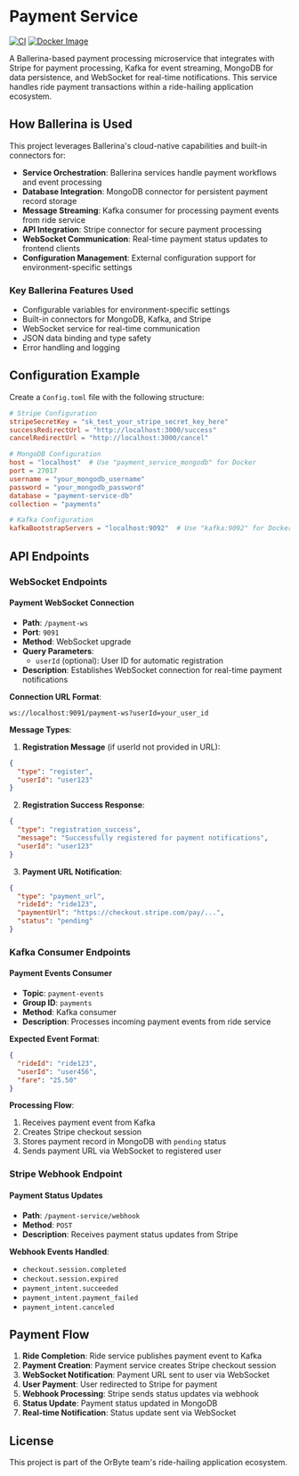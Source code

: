 # Payment Service

[![CI](https://github.com/Team-OrByte/payment-service/actions/workflows/automation.yaml/badge.svg)](https://github.com/Team-OrByte/payment-service/actions/workflows/automation.yaml)
[![Docker Image](https://img.shields.io/badge/docker-thetharz%2Forbyte__payment__service-blue)](https://hub.docker.com/r/thetharz/orbyte_payment_service)

A Ballerina-based payment processing microservice that integrates with Stripe for payment processing, Kafka for event streaming, MongoDB for data persistence, and WebSocket for real-time notifications. This service handles ride payment transactions within a ride-hailing application ecosystem.

## How Ballerina is Used

This project leverages Ballerina's cloud-native capabilities and built-in connectors for:

- **Service Orchestration**: Ballerina services handle payment workflows and event processing
- **Database Integration**: MongoDB connector for persistent payment record storage
- **Message Streaming**: Kafka consumer for processing payment events from ride service
- **API Integration**: Stripe connector for secure payment processing
- **WebSocket Communication**: Real-time payment status updates to frontend clients
- **Configuration Management**: External configuration support for environment-specific settings

### Key Ballerina Features Used

- Configurable variables for environment-specific settings
- Built-in connectors for MongoDB, Kafka, and Stripe
- WebSocket service for real-time communication
- JSON data binding and type safety
- Error handling and logging

## Configuration Example

Create a `Config.toml` file with the following structure:

```toml
# Stripe Configuration
stripeSecretKey = "sk_test_your_stripe_secret_key_here"
successRedirectUrl = "http://localhost:3000/success"
cancelRedirectUrl = "http://localhost:3000/cancel"

# MongoDB Configuration
host = "localhost"  # Use "payment_service_mongodb" for Docker
port = 27017
username = "your_mongodb_username"
password = "your_mongodb_password"
database = "payment-service-db"
collection = "payments"

# Kafka Configuration
kafkaBootstrapServers = "localhost:9092"  # Use "kafka:9092" for Docker
```

## API Endpoints

### WebSocket Endpoints

#### Payment WebSocket Connection

- **Path**: `/payment-ws`
- **Port**: `9091`
- **Method**: WebSocket upgrade
- **Query Parameters**:
  - `userId` (optional): User ID for automatic registration
- **Description**: Establishes WebSocket connection for real-time payment notifications

**Connection URL Format**:

```
ws://localhost:9091/payment-ws?userId=your_user_id
```

**Message Types**:

1. **Registration Message** (if userId not provided in URL):

```json
{
  "type": "register",
  "userId": "user123"
}
```

2. **Registration Success Response**:

```json
{
  "type": "registration_success",
  "message": "Successfully registered for payment notifications",
  "userId": "user123"
}
```

3. **Payment URL Notification**:

```json
{
  "type": "payment_url",
  "rideId": "ride123",
  "paymentUrl": "https://checkout.stripe.com/pay/...",
  "status": "pending"
}
```

### Kafka Consumer Endpoints

#### Payment Events Consumer

- **Topic**: `payment-events`
- **Group ID**: `payments`
- **Method**: Kafka consumer
- **Description**: Processes incoming payment events from ride service

**Expected Event Format**:

```json
{
  "rideId": "ride123",
  "userId": "user456",
  "fare": "25.50"
}
```

**Processing Flow**:

1. Receives payment event from Kafka
2. Creates Stripe checkout session
3. Stores payment record in MongoDB with `pending` status
4. Sends payment URL via WebSocket to registered user

### Stripe Webhook Endpoint

#### Payment Status Updates

- **Path**: `/payment-service/webhook`
- **Method**: `POST`
- **Description**: Receives payment status updates from Stripe

**Webhook Events Handled**:

- `checkout.session.completed`
- `checkout.session.expired`
- `payment_intent.succeeded`
- `payment_intent.payment_failed`
- `payment_intent.canceled`

## Payment Flow

1. **Ride Completion**: Ride service publishes payment event to Kafka
2. **Payment Creation**: Payment service creates Stripe checkout session
3. **WebSocket Notification**: Payment URL sent to user via WebSocket
4. **User Payment**: User redirected to Stripe for payment
5. **Webhook Processing**: Stripe sends status updates via webhook
6. **Status Update**: Payment status updated in MongoDB
7. **Real-time Notification**: Status update sent via WebSocket

## License

This project is part of the OrByte team's ride-hailing application ecosystem.
